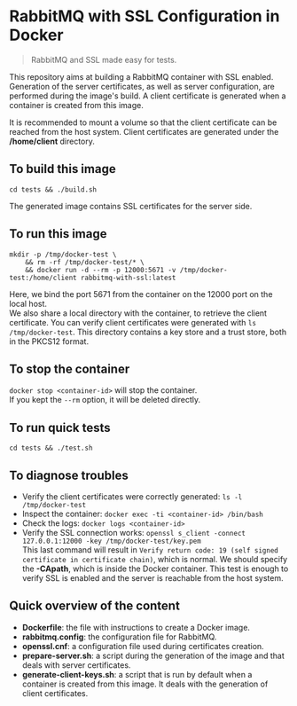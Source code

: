 # RabbitMQ with SSL Configuration in Docker

> RabbitMQ and SSL made easy for tests.

This repository aims at building a RabbitMQ container with SSL enabled.  
Generation of the server certificates, as well as server configuration, are performed during
the image's build. A client certificate is generated when a container is created from this image.

It is recommended to mount a volume so that the client certificate can be reached from the
host system. Client certificates are generated under the **/home/client** directory.


## To build this image

```
cd tests && ./build.sh
```

The generated image contains SSL certificates for the server side.


## To run this image

```
mkdir -p /tmp/docker-test \
	&& rm -rf /tmp/docker-test/* \
	&& docker run -d --rm -p 12000:5671 -v /tmp/docker-test:/home/client rabbitmq-with-ssl:latest
```

Here, we bind the port 5671 from the container on the 12000 port on the local host.  
We also share a local directory with the container, to retrieve the client certificate.
You can verify client certificates were generated with `ls /tmp/docker-test`. This directory contains
a key store and a trust store, both in the PKCS12 format.


## To stop the container

`docker stop <container-id>` will stop the container.  
If you kept the `--rm` option, it will be deleted directly.


## To run quick tests

```
cd tests && ./test.sh
```


## To diagnose troubles

* Verify the client certificates were correctly generated: `ls -l /tmp/docker-test`
* Inspect the container: `docker exec -ti <container-id> /bin/bash`
* Check the logs: `docker logs <container-id>`
* Verify the SSL connection works: `openssl s_client -connect 127.0.0.1:12000 -key /tmp/docker-test/key.pem`  
This last command will result in `Verify return code: 19 (self signed certificate in certificate chain)`, which is normal.
We should specify the **-CApath**, which is inside the Docker container. This test is enough to verify SSL is enabled and
the server is reachable from the host system.


## Quick overview of the content

* **Dockerfile**: the file with instructions to create a Docker image.
* **rabbitmq.config**: the configuration file for RabbitMQ.
* **openssl.cnf**: a configuration file used during certificates creation.
* **prepare-server.sh**: a script during the generation of the image and that deals with server certificates.
* **generate-client-keys.sh**: a script that is run by default when a container is created from this image.
It deals with the generation of client certificates.
